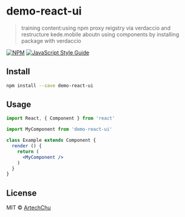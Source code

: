 # demo-react-ui

> training content:using npm proxy reigstry via verdaccio and restructure kede.mobile aboutn using components by installing package with verdaccio

[![NPM](https://img.shields.io/npm/v/demo-react-ui.svg)](https://www.npmjs.com/package/demo-react-ui) [![JavaScript Style Guide](https://img.shields.io/badge/code_style-standard-brightgreen.svg)](https://standardjs.com)

## Install

```bash
npm install --save demo-react-ui
```

## Usage

```jsx
import React, { Component } from 'react'

import MyComponent from 'demo-react-ui'

class Example extends Component {
  render () {
    return (
      <MyComponent />
    )
  }
}
```

## License

MIT © [ArtechChu](https://github.com/ArtechChu)
